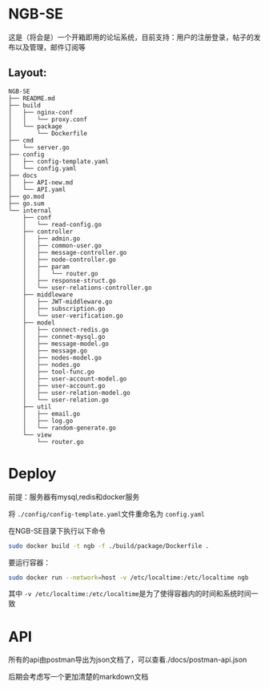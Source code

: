 # NGB-SE

这是（将会是）一个开箱即用的论坛系统，目前支持：用户的注册登录，帖子的发布以及管理，邮件订阅等

## Layout:

```
NGB-SE
├── README.md
├── build
│   ├── nginx-conf
│   │   └── proxy.conf
│   └── package
│       └── Dockerfile
├── cmd
│   └── server.go
├── config
│   ├── config-template.yaml
│   └── config.yaml
├── docs
│   ├── API-new.md
│   └── API.yaml
├── go.mod
├── go.sum
└── internal
    ├── conf
    │   └── read-config.go
    ├── controller
    │   ├── admin.go
    │   ├── common-user.go
    │   ├── message-controller.go
    │   ├── node-controller.go
    │   ├── param
    │   │   └── router.go
    │   ├── response-struct.go
    │   └── user-relations-controller.go
    ├── middleware
    │   ├── JWT-middleware.go
    │   ├── subscription.go
    │   └── user-verification.go
    ├── model
    │   ├── connect-redis.go
    │   ├── connet-mysql.go
    │   ├── message-model.go
    │   ├── message.go
    │   ├── nodes-model.go
    │   ├── nodes.go
    │   ├── tool-func.go
    │   ├── user-account-model.go
    │   ├── user-account.go
    │   ├── user-relation-model.go
    │   └── user-relation.go
    ├── util
    │   ├── email.go
    │   ├── log.go
    │   └── random-generate.go
    └── view
        └── router.go

```

# Deploy

前提：服务器有mysql,redis和docker服务

将 `./config/config-template.yaml`文件重命名为 `config.yaml`

在NGB-SE目录下执行以下命令

```bash
sudo docker build -t ngb -f ./build/package/Dockerfile .
```

要运行容器：

```bash
sudo docker run --network=host -v /etc/localtime:/etc/localtime ngb
```

其中 `-v /etc/localtime:/etc/localtime`是为了使得容器内的时间和系统时间一致

# API

所有的api由postman导出为json文档了，可以查看./docs/postman-api.json

后期会考虑写一个更加清楚的markdown文档

